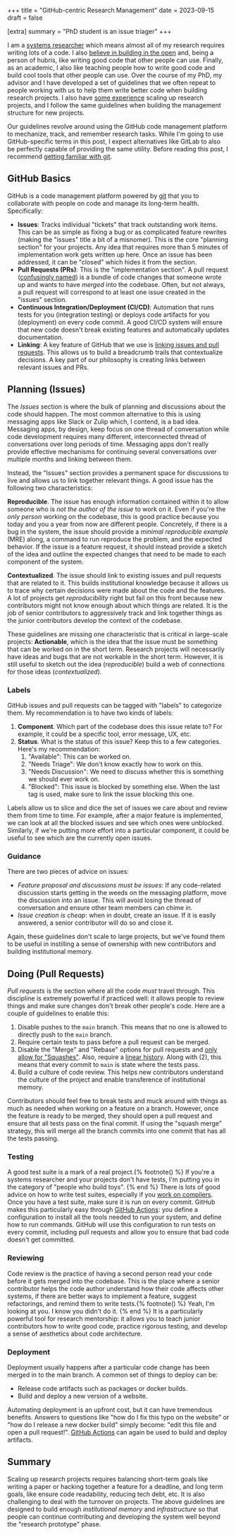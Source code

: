 +++
title = "GitHub-centric Research Management"
date = 2023-09-15
draft = false

[extra]
summary = "PhD student is an issue triager"
+++

I am a [systems researcher][the-nightwatch] which means almost all of my research requires writing lots of a code.
I also [believe in building in the open][emery-talk] and, being a person of hubris, like writing good code that other people can use.
Finally, as an academic, I also like teaching people how to write good code and build cool tools that other people can use.
Over the course of my PhD, my advisor and I have developed a set of guidelines that we often repeat to people working with us to help them write better code when building research projects.
I also have [some experience][calyx-repo] scaling up research projects, and I follow the same guidelines when building the management structure for new projects.

Our guidelines revolve around using the GitHub code management platform to mechanize, track, and remember research tasks.
While I'm going to use GitHub-specific terms in this post, I expect alternatives like GitLab to also be perfectly capable of providing the same utility.
Before reading this post, I recommend [getting familiar with git][git].


## GitHub Basics

GitHub is a code management platform powered by [git][] that you to collaborate with people on code and manage its long-term health. Specifically:
- **Issues**: Tracks individual "tickets" that track outstanding work items. This can be as simple as fixing a bug or as complicated feature rewrites (making the "issues" title a bit of a misnomer). This is the core "planning section" for your projects. Any idea that requires more than 5 minutes of implementation work gets written up here. Once an issue has been addressed, it can be "closed" which hides it from the section.
- **Pull Requests (PRs)**: This is the "implementation section". A pull request ([confusingly named][pr-name]) is a bundle of code changes that someone wrote up and wants to have *merged* into the codebase. Often, but not always, a pull request will correspond to at least one issue created in the "issues" section.
- **Continuous Integration/Deployment (CI/CD)**: Automation that runs tests for you (integration testing) or deploys code artifacts for you (deployment) on every code commit. A good CI/CD system will ensure that new code doesn't break existing features and automatically updates documentation.
- **Linking**: A key feature of GitHub that we use is [linking issues and pull requests][gh-links]. This allows us to build a breadcrumb trails that contextualize decisions. A key part of our philosophy is creating links between relevant issues and PRs.


## Planning (Issues)

The *Issues* section is where the bulk of planning and discussions about the code should happen.
The most common alternative to this is using messaging apps like Slack or Zulip which, I contend, is a bad idea.
Messaging apps, by design, keep focus on one thread of conversation while code development requires many different, interconnected thread of conversations over long periods of time.
Messaging apps don't really provide effective mechanisms for continuing several conversations over multiple months and linking between them.

Instead, the "Issues" section provides a permanent space for discussions to live and allows us to link together relevant things.
A good issue has the following two characteristics:

**Reproducible**. The issue has enough information contained within it to allow someone who is *not the author of the issue* to work on it.
Even if you're the *only person* working on the codebase, this is good practice because you today and you a year from now are different people.
Concretely, if there is a bug in the system, the issue should provide a *minimal reproducible example* (MRE) along, a command to run reproduce the problem, and the expected behavior.
If the issue is a feature request, it should instead provide a sketch of the idea and outline the expected changes that need to be made to each component of the system.

**Contextualized**. The issue should link to existing issues and pull requests that are related to it. This builds institutional knowledge because it allows us to trace why certain decisions were made about the code and the features.
A lot of projects get *reproducibility* right but fail on this front because new contributors might not know enough about which things are related.
It is the job of senior contributors to aggressively track and link together things as the junior contributors develop the context of the codebase.

These guidelines are missing one characteristic that is critical in large-scale projects: **Actionable**, which is the idea that the issue must be something that can be worked on in the short term. Research projects will necessarily have ideas and bugs that are not workable in the short term.
However, it is still useful to sketch out the idea (*reproducible*) build a web of connections for those ideas (*contextualized*).

### Labels

GitHub issues and pull requests can be tagged with "labels" to categorize them. My recommendation is to have two kinds of labels:
1. **Component**. Which part of the codebase does this issue relate to? For example, it could be a specific tool, error message, UX, etc.
2. **Status**. What is the status of this issue? Keep this to a few categories. Here's my recommendation:
    1. "Available": This can be worked on.
    2. "Needs Triage": We don't know exactly how to work on this.
    3. "Needs Discussion": We need to discuss whether this is something we should ever work on.
    4. "Blocked": This issue is blocked by something else. When the last tag is used, make sure to link the issue blocking this one.

Labels allow us to slice and dice the set of issues we care about and review them from time to time. For example, after a major feature is implemented, we can look at all the blocked issues and see which ones were unblocked. Similarly, if we're putting more effort into a particular component, it could be useful to see which are the currently open issues.

### Guidance

There are two pieces of advice on issues:
- *Feature proposal and discussions must be issues*: If any code-related discussion starts getting in the weeds on the messaging platform, move the discussion into an issue. This will avoid losing the thread of conversation and ensure other team members can chime in.
- *Issue creation is cheap*: when in doubt, create an issue. If it is easily answered, a senior contributor will do so and close it.

Again, these guidelines don't scale to large projects, but we've found them to be useful in instilling a sense of ownership with new contributors and building institutional memory.

## Doing (Pull Requests)

*Pull requests* is the section where all the code *must* travel through. This discipline is extremely powerful if practiced well: it allows people to review things and make sure changes don't break other people's code. Here are a couple of guidelines to enable this:
1. Disable pushes to the `main` branch. This means that no one is allowed to directly push to the `main` branch.
2. Require certain tests to pass before a pull request can be merged.
3. Disable the "Merge" and "Rebase" options for pull requests and [only allow for "Squashes"][gh-merge-methods]. Also, require a [linear history][git-linear]. Along with (2), this means that every commit to `main` is state where the tests pass.
4. Build a culture of code review. This helps new contributors understand the culture of the project and enable transference of institutional memory.

Contributors should feel free to break tests and muck around with things as much as needed when working on a feature on a branch.
However, once the feature is ready to be merged, they should open a pull request and ensure that all tests pass on the final commit.
If using the "squash merge" strategy, this will merge all the branch commits into one commit that has all the tests passing.

### Testing

A good test suite is a mark of a real project.{% footnote() %} If you're a systems researcher and your projects don't have tests, I'm putting you in the category of "people who build toys". {% end %} There is lots of good advice on how to write test suites, especially if you [work on compilers][samps-snapshot].
Once you have a test suite, make sure it is run on every commit.
GitHub makes this particularly easy through [GitHub Actions][gh-actions]: you define a configuration to install all the tools needed to run your system, and define how to run commands.
GitHub will use this configuration to run tests on every commit, including pull requests and allow you to ensure that bad code doesn't get committed.

### Reviewing

Code review is the practice of having a second person read your code before it gets merged into the codebase.
This is the place where a senior contributor helps the code author understand how their code affects other systems, if there are better ways to implement a feature, suggest refactorings, and remind them to write tests.{% footnote() %} Yeah, I'm looking at you. I know you didn't do it. {% end %}
It is a particularly powerful tool for research mentorship: it allows you to teach junior contributors how to write good code, practice rigorous testing, and develop a sense of aesthetics about code architecture.

### Deployment

Deployment usually happens after a particular code change has been merged in to the main branch.
A common set of things to deploy can be:
- Release code artifacts such as packages or docker builds.
- Build and deploy a new version of a website.

Automating deployment is an upfront cost, but it can have tremendous benefits. Answers to questions like "how do I fix this typo on the website" or "how do I release a new docker build" simply become: "edit this file and open a pull request!".
[GitHub Actions][gh-actions] can again be used to build and deploy artifacts.

## Summary

Scaling up research projects requires balancing short-term goals like writing a paper or hacking together a feature for a deadline, and long term goals, like ensure code readability, reducing tech debt, etc.
It is also challenging to deal with the turnover on projects.
The above guidelines are designed to build enough *institutional memory* and *infrastructure* so that people can continue contributing and developing the system well beyond the "research prototype" phase.


[pr-name]: https://stackoverflow.com/questions/21657430/why-is-a-git-pull-request-not-called-a-push-request
[the-nightwatch]: https://www.usenix.org/system/files/1311_05-08_mickens.pdf
[emery-talk]: https://www.youtube.com/watch?v=kwto0AQ_Un8
[calyx-repo]: https://github.com/cucapra/calyx
[gh-links]: https://docs.github.com/en/issues/tracking-your-work-with-issues/linking-a-pull-request-to-an-issue
[git-linear]: https://www.bitsnbites.eu/a-tidy-linear-git-history/
[gh-actions]: https://docs.github.com/en/actions
[samps-snapshot]: https://www.cs.cornell.edu/~asampson/blog/turnt.html
[git]: https://docs.github.com/en/get-started/using-git/about-git
[gh-merge-methods]: https://docs.github.com/en/repositories/configuring-branches-and-merges-in-your-repository/configuring-pull-request-merges/about-merge-methods-on-github
